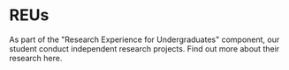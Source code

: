 # REUs
As part of the "Research Experience for Undergraduates" component, our student conduct independent research projects. Find out more about their research here.  

